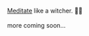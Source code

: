 [Meditate](https://meiso-chawlashubham007.vercel.app/) like a witcher. 🧎🏼
<br />
<br />
more coming soon...
